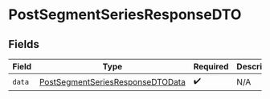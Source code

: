# PostSegmentSeriesResponseDTO


## Fields

| Field                                                                                           | Type                                                                                            | Required                                                                                        | Description                                                                                     |
| ----------------------------------------------------------------------------------------------- | ----------------------------------------------------------------------------------------------- | ----------------------------------------------------------------------------------------------- | ----------------------------------------------------------------------------------------------- |
| `data`                                                                                          | [PostSegmentSeriesResponseDTOData](../../models/components/PostSegmentSeriesResponseDTOData.md) | :heavy_check_mark:                                                                              | N/A                                                                                             |